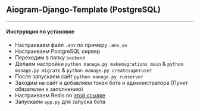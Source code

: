 ## Aiogram-Django-Template (PostgreSQL)

----
#### Инструкция по установке

- Настраиваем файл ``.env`` по примеру ``.env_ex``
- Настраиваем PostgreSQL сервер
- Переходим в папку ``backend``
- Делаем настройки `python manage.py makemigrations main` & `python manage.py migrate` & `python manage.py createsuperuser` 
- После запускаем сайт `python manage.py runserver`
- Заходим на сайт и добавляем токен бота и администратора (Пункт обязателен к заполнению)
- Настраиваем Redis по [этой ссылке](https://www.digitalocean.com/community/tutorials/how-to-install-and-secure-redis-on-ubuntu-20-04-ru)
- Запускаем `app.py` для запуска бота
